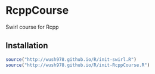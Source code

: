 # RcppCourse

Swirl course for Rcpp

## Installation

```r
source("http://wush978.github.io/R/init-swirl.R")
source("http://wush978.github.io/R/init-RcppCourse.R")
```
